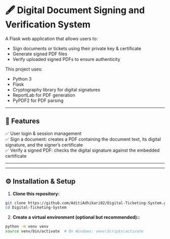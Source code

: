 # 🖋️ Digital Document Signing and Verification System

A Flask web application that allows users to:
- Sign documents or tickets using their private key & certificate
- Generate signed PDF files
- Verify uploaded signed PDFs to ensure authenticity

This project uses:
- Python 3
- Flask
- Cryptography library for digital signatures
- ReportLab for PDF generation
- PyPDF2 for PDF parsing

---

## 🚀 **Features**

✅ User login & session management  
✅ Sign a document: creates a PDF containing the document text, its digital signature, and the signer’s certificate  
✅ Verify a signed PDF: checks the digital signature against the embedded certificate  


---


---

## ⚙ **Installation & Setup**

1. **Clone this repository:**
```bash
git clone https://github.com/AditiAdhikari02/Digital-Ticketing-System.git
cd Digital-Ticketing-System
```


2. **Create a virtual environment (optional but recommended)::**
```bash
python -m venv venv
source venv/bin/activate  # On Windows: venv\Scripts\activate
```


